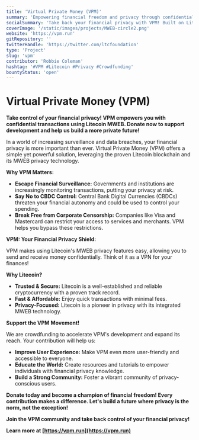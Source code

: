 ```yaml
---
title: 'Virtual Private Money (VPM)'
summary: 'Empowering financial freedom and privacy through confidential transactions using Litecoin MWEB. Donate to support open-source development!'
socialSummary: 'Take back your financial privacy with VPM! Built on Litecoin, VPM provides easy-to-use, confidential transactions. Donate now to support open source development! #VPM #Litecoin #Privacy #Crowdfunding'
coverImage: '/static/images/projects/MWEB-circle2.png'
website: 'https://vpm.run'
gitRepository: ''
twitterHandle: 'https://twitter.com/ltcfoundation'
type: 'Project'
slug: 'vpm'
contributor: 'Robbie Coleman'
hashtag: '#VPM #Litecoin #Privacy #Crowdfunding'
bountyStatus: 'open'
---
```


# Virtual Private Money (VPM)

**Take control of your financial privacy! VPM empowers you with confidential transactions using Litecoin MWEB. Donate now to support development and help us build a more private future!**

In a world of increasing surveillance and data breaches, your financial privacy is more important than ever. Virtual Private Money (VPM) offers a simple yet powerful solution, leveraging the proven Litecoin blockchain and its MWEB privacy technology.

**Why VPM Matters:**

- **Escape Financial Surveillance:** Governments and institutions are increasingly monitoring transactions, putting your privacy at risk.
- **Say No to CBDC Control:** Central Bank Digital Currencies (CBDCs) threaten your financial autonomy and could be used to control your spending.
- **Break Free from Corporate Censorship:** Companies like Visa and Mastercard can restrict your access to services and merchants. VPM helps you bypass these restrictions.

**VPM: Your Financial Privacy Shield:**

VPM makes using Litecoin's MWEB privacy features easy, allowing you to send and receive money confidentially. Think of it as a VPN for your finances!

**Why Litecoin?**

- **Trusted & Secure:** Litecoin is a well-established and reliable cryptocurrency with a proven track record.
- **Fast & Affordable:** Enjoy quick transactions with minimal fees.
- **Privacy-Focused:** Litecoin is a pioneer in privacy with its integrated MWEB technology.

**Support the VPM Movement!**

We are crowdfunding to accelerate VPM's development and expand its reach. Your contribution will help us:

- **Improve User Experience:** Make VPM even more user-friendly and accessible to everyone.
- **Educate the World:** Create resources and tutorials to empower individuals with financial privacy knowledge.
- **Build a Strong Community:** Foster a vibrant community of privacy-conscious users.

**Donate today and become a champion of financial freedom! Every contribution makes a difference. Let's build a future where privacy is the norm, not the exception!**

**Join the VPM community and take back control of your financial privacy!**

**Learn more at [https://vpm.run](https://vpm.run)**
